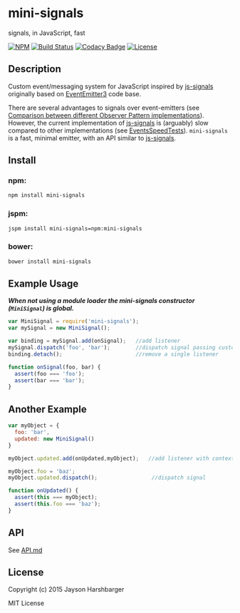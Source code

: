# mini-signals
signals, in JavaScript, fast

[![NPM](https://img.shields.io/npm/v/mini-signals.svg)](https://www.npmjs.com/package/mini-signals) [![Build Status](https://travis-ci.org/Hypercubed/mini-signals.svg)](https://travis-ci.org/Hypercubed/mini-signals/) [![Codacy Badge](https://api.codacy.com/project/badge/18fa3fdfb90b43c7966f817124307d66)](https://www.codacy.com/app/hypercubed/mini-signals) [![License](https://img.shields.io/badge/license-MIT-blue.svg)](https://github.com/Hypercubed/mini-signals/blob/master/LICENSE)

## Description

Custom event/messaging system for JavaScript inspired by [js-signals](https://github.com/millermedeiros/js-signals) originally based on [EventEmitter3](https://github.com/primus/eventemitter3) code base.

There are several advantages to signals over event-emitters (see [Comparison between different Observer Pattern implementations](https://github.com/millermedeiros/js-signals/wiki/Comparison-between-different-Observer-Pattern-implementations)).  However, the current implementation of [js-signals](https://github.com/millermedeiros/js-signals) is (arguably) slow compared to other implementations (see [EventsSpeedTests](https://github.com/Hypercubed/EventsSpeedTests)).  `mini-signals` is a fast, minimal emitter, with an API similar to [js-signals](https://github.com/millermedeiros/js-signals).

## Install

### npm:

```sh
npm install mini-signals
```

### jspm:

```sh
jspm install mini-signals=npm:mini-signals
```

### bower:

```sh
bower install mini-signals
```

## Example Usage

***When not using a module loader the mini-signals constructor (`MiniSignal`) is global.***

```js
var MiniSignal = require('mini-signals');
var mySignal = new MiniSignal();

var binding = mySignal.add(onSignal);   //add listener
mySignal.dispatch('foo', 'bar');        //dispatch signal passing custom parameters
binding.detach();                       //remove a single listener

function onSignal(foo, bar) {
  assert(foo === 'foo');
  assert(bar === 'bar');
}
```

## Another Example

```js
var myObject = {
  foo: 'bar',
  updated: new MiniSignal()
}

myObject.updated.add(onUpdated,myObject);   //add listener with context

myObject.foo = 'baz';
myObject.updated.dispatch();                 //dispatch signal

function onUpdated() {
  assert(this === myObject);
  assert(this.foo === 'baz');
}
```

## API

See [API.md](https://github.com/Hypercubed/mini-signals/blob/master/API.md)

## License

Copyright (c) 2015 Jayson Harshbarger

MIT License
